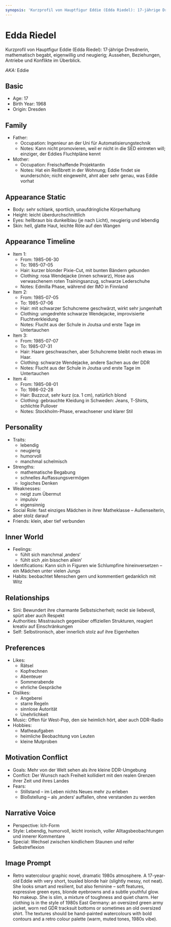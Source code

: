 ```yaml
---
synopsis: 'Kurzprofil von Hauptfigur Eddie (Edda Riedel): 17‑jährige Dresdnerin, mathematisch begabt, eigenwillig und neugierig; Aussehen, Beziehungen, Antriebe und Konflikte im Überblick.'
---
```


# Edda Riedel

Kurzprofil von Hauptfigur Eddie (Edda Riedel): 17‑jährige Dresdnerin,
mathematisch begabt, eigenwillig und neugierig; Aussehen, Beziehungen, Antriebe
und Konflikte im Überblick.

_AKA:_ Eddie

## Basic
- Age: 17
- Birth Year: 1968
- Origin: Dresden

## Family
- Father:
  - Occupation: Ingenieur an der Uni für Automatisierungstechnik
  - Notes: Kann nicht promovieren, weil er nicht in die SED eintreten will; einziger, der Eddies Fluchtpläne kennt
- Mother:
  - Occupation: Freischaffende Projektantin
  - Notes: Hat ein Reißbrett in der Wohnung; Eddie findet sie wunderschön; nicht eingeweiht, ahnt aber sehr genau, was Eddie vorhat

## Appearance Static
- Body: sehr schlank, sportlich, unaufdringliche Körperhaltung
- Height: leicht überdurchschnittlich
- Eyes: hellbraun bis dunkelblau (je nach Licht), neugierig und lebendig
- Skin: hell, glatte Haut, leichte Röte auf den Wangen

## Appearance Timeline
- Item 1:
  - From: 1985-06-30
  - To: 1985-07-05
  - Hair: kurzer blonder Pixie-Cut, mit bunten Bändern gebunden
  - Clothing: rosa Wendejacke (innen schwarz), Hose aus verwaschenem roten Trainingsanzug, schwarze Lederschuhe
  - Notes: Edmilla Phase, während der IMO in Finnland
- Item 2:
  - From: 1985-07-05
  - To: 1985-07-06
  - Hair: mit schwarzer Schuhcreme geschwärzt, wirkt sehr jungenhaft
  - Clothing: umgedrehte schwarze Wendejacke, improvisierte Fluchtverkleidung
  - Notes: Flucht aus der Schule in Joutsa und erste Tage im Untertauchen
- Item 3:
  - From: 1985-07-07
  - To: 1985-07-31
  - Hair: Haare geschwaschen, aber Schuhcreme bleibt noch etwas im Haar.
  - Clothing: schwarze Wendejacke, andere Sachen aus der DDR
  - Notes: Flucht aus der Schule in Joutsa und erste Tage im Untertauchen
- Item 4:
  - From: 1985-08-01
  - To: 1986-02-28
  - Hair: Buzzcut, sehr kurz (ca. 1 cm), natürlich blond
  - Clothing: gebrauchte Kleidung in Schweden: Jeans, T-Shirts, schlichte Pullover
  - Notes: Stockholm-Phase, erwachsener und klarer Stil

## Personality
- Traits:
  - lebendig
  - neugierig
  - humorvoll
  - manchmal schelmisch
- Strengths:
  - mathematische Begabung
  - schnelles Auffassungsvermögen
  - logisches Denken
- Weaknesses:
  - neigt zum Übermut
  - impulsiv
  - eigensinnig
- Social Role: fast einziges Mädchen in ihrer Matheklasse – Außenseiterin, aber stolz darauf
- Friends: klein, aber tief verbunden

## Inner World
- Feelings:
  - fühlt sich manchmal ‚anders‘
  - fühlt sich ‚ein bisschen allein‘
- Identifications: Kann sich in Figuren wie Schlumpfine hineinversetzen – ein Mädchen unter vielen Jungs
- Habits: beobachtet Menschen gern und kommentiert gedanklich mit Witz

## Relationships
- Sini: Bewundert ihre charmante Selbstsicherheit; neckt sie liebevoll, spürt aber auch Respekt
- Authorities: Misstrauisch gegenüber offiziellen Strukturen, reagiert kreativ auf Einschränkungen
- Self: Selbstironisch, aber innerlich stolz auf ihre Eigenheiten

## Preferences
- Likes:
  - Rätsel
  - Kopfrechnen
  - Abenteuer
  - Sommerabende
  - ehrliche Gespräche
- Dislikes:
  - Angeberei
  - starre Regeln
  - sinnlose Autorität
  - Unehrlichkeit
- Music: Offen für West-Pop, den sie heimlich hört, aber auch DDR-Radio
- Hobbies:
  - Matheaufgaben
  - heimliche Beobachtung von Leuten
  - kleine Mutproben

## Motivation Conflict
- Goals: Mehr von der Welt sehen als ihre kleine DDR-Umgebung
- Conflict: Der Wunsch nach Freiheit kollidiert mit den realen Grenzen ihrer Zeit und ihres Landes
- Fears:
  - Stillstand – im Leben nichts Neues mehr zu erleben
  - Bloßstellung – als ‚anders‘ auffallen, ohne verstanden zu werden

## Narrative Voice
- Perspective: Ich-Form
- Style: Lebendig, humorvoll, leicht ironisch, voller Alltagsbeobachtungen und innerer Kommentare
- Special: Wechsel zwischen kindlichem Staunen und reifer Selbstreflexion

## Image Prompt
- Retro watercolour graphic novel, dramatic 1980s atmosphere. A 17-year-old Eddie with very short, tousled blonde hair (slightly messy, not neat). She looks smart and resilient, but also feminine – soft features, expressive green eyes, blonde eyebrowns and a subtle youthful glow. No makeup. She is slim, a mixture of toughness and quiet charm. Her clothing is in the style of 1980s East Germany: an oversized green army jacket, worn red GDR tracksuit bottoms or sometimes an old oversized shirt. The textures should be hand-painted watercolours with bold contours and a retro colour palette (warm, muted tones, 1980s vibe).
